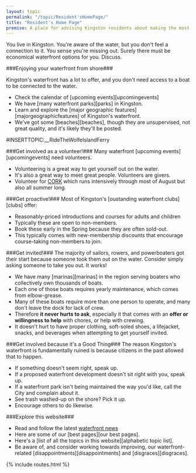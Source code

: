 ```yaml
---
layout: topic
permalink: "/topic/Resident'sHomePage/"
title: "Resident's Home Page"
premise: A place for advising Kingston residents about making the most of Kingston's waterfront
---
```


You live in Kingston.  You're aware of the water, but you don't feel a connection to it.  You sense you're missing out.
Surely there must be economical waterfront options for you. Discuss.

###Enjoying your waterfront from shore###

Kingston's waterfront has a lot to offer, and you don't need access to a boat to be connected to the water.

*  Check the calendar of [upcoming events][upcomingevents]
*  We have [many waterfront parks][parks] in Kingston.
*  Learn and explore the [major geographic features][majorgeographicfeatures] of Kingston's waterfront.
*  We've got some [beaches][beaches], though they are unsupervised, not great quality, and it's likely they'll be posted.

#INSERTTOPIC:__RideTheWolfeIslandFerry

###Get involved as a volunteer!###
Many waterfront [upcoming events][upcomingevents] need volunteers.

*  Volunteering is a great way to get yourself out on the water.
*  It's also a great way to meet great people.  Volunteers are givers.
*  Volunteer for [CORK](http://cork.org/volunteer.html) which runs intensively through most of August but also all summer long.


###Get proactive!###
Most of Kingston's [oustanding waterfront clubs][clubs] offer:

*  Reasonably-priced introductions and courses for adults and children
*  Typically these are open to non-members.
*  Book these early in the Spring because they are often sold-out.
*  This typically comes with new-membership discounts that encourage course-taking non-members to join.


###Get invited!###
The majority of sailors, rowers, and powerboaters got their start because someone took them out on the water.  Consider simply asking someone to take you out.  It works!

*  We have many [marinas][marinas] in the region serving boaters who collectively own thousands of boats.
*  Each one of those boats requires yearly maintenance, which comes from elbow-grease.
*  Many of these boats require more than one person to operate, and many don't leave the dock for lack of crew.
*  Therefore <strong>it never hurts to ask</strong>, especially it that comes with an <strong>offer or willingness to help</strong> with chores, or help with crewing.
*  It doesn't hurt to have proper clothing, soft-soled shoes, a lifejacket, snacks, and beverages when attempting to get yourself invited.


###Get involved because it's a Good Thing###
The reason Kingston's waterfront is fundamentally ruined is because citizens in the past allowed that to happen.

*  If something doesn't seem right, speak up.
*  If a proposed waterfront development doesn't sit right with you, speak up.
*  If a waterfront park isn't being maintained the way you'd like, call the City and complain about it.
*  See trash washed-up on the shore?  Pick it up.
*  Encourage others to do likewise.


###Explore this website###

*  Read and follow the latest [waterfront news](http://k7waterfront.org/K7WaterfrontRSS.html)
*  Here are some of our [best pages][our best pages].
*  Here's a [list of all the topics in this website][alphabetic topic list].
*  Be aware of, and consider working towards improving, our waterfront-related [disappointments][disappointments] and [disgraces][disgraces].


{% include routes.html %}

